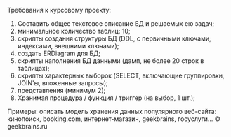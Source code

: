Требования к курсовому проекту:

1. Составить общее текстовое описание БД и решаемых ею задач;
2. минимальное количество таблиц: 10;
3. скрипты создания структуры БД (DDL, с первичными ключами, индексами, внешними ключами);
4. создать ERDiagram для БД;
5. скрипты наполнения БД данными (дамп, не более 20 строк в таблицах);
6. скрипты характерных выборок (SELECT, включающие группировки, JOIN'ы, вложенные запросы);
7. представления (минимум 2);
8. Хранимая процедура / функция / триггер (на выбор, 1 шт.);

Примеры: описать модель хранения данных популярного веб-сайта: кинопоиск, booking.com, интернет-магазин, geekbrains, госуслуги...
© geekbrains.ru
